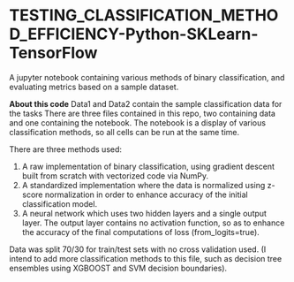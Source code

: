 # TESTING_CLASSIFICATION_METHOD_EFFICIENCY-Python-SKLearn-TensorFlow
A jupyter notebook containing various methods of binary classification, and evaluating metrics based on a sample dataset.


**About this code**
Data1 and Data2 contain the sample classification data for the tasks
There are three files contained in this repo, two containing data and one containing the notebook.
The notebook is a display of various classification methods, so all cells can be run at the same time.

There are three methods used:
1. A raw implementation of binary classification, using gradient descent built from scratch with vectorized code via NumPy.
2. A standardized implementation where the data is normalized using z-score normalization in order to enhance accuracy of the initial classification model.
3. A neural network which uses two hidden layers and a single output layer. The output layer contains no activation function, so as to enhance the accuracy of the final computations of loss (from_logits=true).

Data was split 70/30 for train/test sets with no cross validation used.
(I intend to add more classification methods to this file, such as decision tree ensembles using XGBOOST and SVM decision boundaries).
